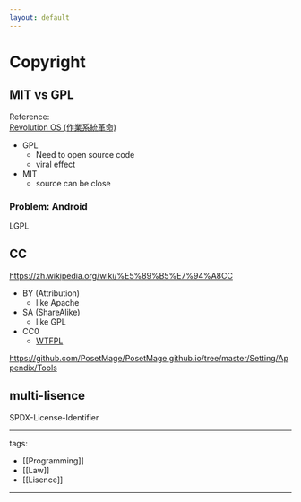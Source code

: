 ```yaml
---
layout: default
---
```


# Copyright


## MIT vs GPL

Reference:  
[Revolution OS (作業系統革命)](https://www.youtube.com/watch?v=vWwvh3036Fw)

* GPL
  * Need to open source code
  * viral effect
* MIT
  * source can be close


### Problem: Android
LGPL

## CC
https://zh.wikipedia.org/wiki/%E5%89%B5%E7%94%A8CC

* BY (Attribution)
  * like Apache
* SA (ShareAlike)
  * like GPL
* CC0
  * [WTFPL](https://zh.wikipedia.org/wiki/WTFPL)

https://github.com/PosetMage/PosetMage.github.io/tree/master/Setting/Appendix/Tools

## multi-lisence
SPDX-License-Identifier

---
tags:
  - [[Programming]]
  - [[Law]]
  - [[Lisence]]
  
---